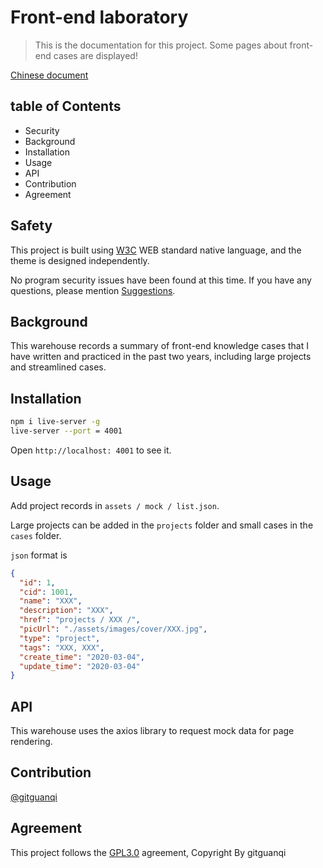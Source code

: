 # Front-end laboratory

> This is the documentation for this project. Some pages about front-end cases are displayed!

[Chinese document](./zh-CN.md)

## table of Contents

+ Security
+ Background
+ Installation
+ Usage
+ API
+ Contribution
+ Agreement

## Safety

This project is built using [W3C](https://w3.org) WEB standard native language, and the theme is designed independently.

No program security issues have been found at this time. If you have any questions, please mention [Suggestions](https://github.com/gitguanqi/demo/issues/new).

## Background

This warehouse records a summary of front-end knowledge cases that I have written and practiced in the past two years, including large projects and streamlined cases.

## Installation

```sh
npm i live-server -g
live-server --port = 4001
```

Open `http://localhost: 4001` to see it.

## Usage

Add project records in `assets / mock / list.json`.

Large projects can be added in the `projects` folder and small cases in the `cases` folder.

`json` format is

```json
{
  "id": 1,
  "cid": 1001,
  "name": "XXX",
  "description": "XXX",
  "href": "projects / XXX /",
  "picUrl": "./assets/images/cover/XXX.jpg",
  "type": "project",
  "tags": "XXX, XXX",
  "create_time": "2020-03-04",
  "update_time": "2020-03-04"
}
```

## API

This warehouse uses the axios library to request mock data for page rendering.

## Contribution

[@gitguanqi](https://github.com/gitguanqi)

## Agreement

This project follows the [GPL3.0](https://www.gnu.org/licenses/gpl-3.0.html) agreement, Copyright By gitguanqi
